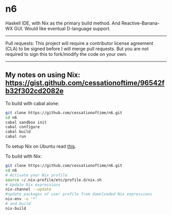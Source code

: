 n6
=====

Haskell IDE, with Nix as the primary build method. And Reactive-Banana-WX GUI. Would like eventual D-language support.

---

Pull requests: This project will require a contributor license agreement (CLA) to be signed before I will merge pull requests.  But you are not required to sign this to fork/modify the code on your own.

---

My notes on using Nix: https://gist.github.com/cessationoftime/96542fb32f302cd2082e
---

To build with cabal alone:

```bash
git clone https://github.com/cessationoftime/n6.git
cd n6
cabal sandbox init
cabal configure
cabal build
cabal run
```

To setup Nix on Ubuntu read [this](https://www.domenkozar.com/2014/01/02/getting-started-with-nix-package-manager/).


To build with Nix:

```bash
git clone https://github.com/cessationoftime/n6.git
cd n6
# Activate your Nix profile
source ~/.nix-profile/etc/profile.d/nix.sh
# Update Nix expressions
nix-channel --update
#update packages of user profile from downloaded Nix expressions
nix-env -u '*'
# and build
nix-build
```

